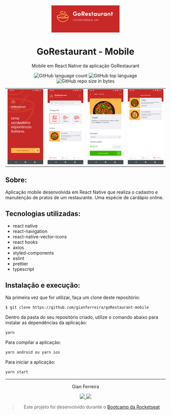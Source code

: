<h3 align="center">
  <img alt="GoRestaurant" src="https://github.com/gianferreira/goRestaurant-mobile/blob/master/readme-logo.png" height="85px"/>
</h3>

<h1 align="center">
  GoRestaurant - Mobile
</h1>

<p align="center">Mobile em React Native da aplicação GoRestaurant</p>

<p align="center">
  <img alt="GitHub language count" src="https://img.shields.io/github/languages/count/gianferreira/goRestaurant-mobile">
  <img alt="GitHub top language" src="https://img.shields.io/github/languages/top/gianferreira/goRestaurant-mobile">
  <img alt="GitHub repo size in bytes" src="https://img.shields.io/github/repo-size/gianferreira/goRestaurant-mobile">
</p>

<table>
  <tr>
    <td>
      <img alt="Intro" src="https://github.com/gianferreira/goRestaurant-mobile/blob/master/readme-intro.png" width="250px"/>
    </td>
    <td>
      <img alt="Dashboard" src="https://github.com/gianferreira/goRestaurant-mobile/blob/master/readme-dashboard.png" width="250px"/>
    </td>
    <td>
      <img alt="Plate" src="https://github.com/gianferreira/goRestaurant-mobile/blob/master/readme-plate.png" width="250px"/>
    </td>
    <td>
      <img alt="Favorites" src="https://github.com/gianferreira/goRestaurant-mobile/blob/master/readme-favorites.png" width="250px"/>
    </td>
  </tr>
</table>

## Sobre:

Aplicação mobile desenvolvida em React Native que realiza o cadastro e manutenção de pratos de um restaurante. Uma espécie de cardápio online.

## Tecnologias utilizadas:

- react native
- react-navigation
- react-native-vector-icons
- react hooks
- axios
- styled-components
- eslint
- prettier
- typescript

## Instalação e execução:

Na primeira vez que for utilizar, faça um clone deste repositório:

```bash
$ git clone https://github.com/gianferreira/goRestaurant-mobile
```

Dentro da pasta do seu repositório criado, utilize o comando abaixo para instalar as dependências da aplicação:

```bash
yarn
```

Para compilar a aplicação:

```bash
yarn android ou yarn ios
```

Para iniciar a aplicação:

```bash
yarn start
```

---

<p align="center"> Gian Ferreira </p>
<p align="center">
  <a alt="Gian Ferreira" href="https://www.linkedin.com/in/gian-ferreira-7750a9179/">
    <img src="https://img.shields.io/badge/LinkedIn-Gian_Ferreira-7750a9179?logo=linkedin"/>
  </a>
  <a alt="Gian Ferreira" href="https://github.com/gianferreira">
    <img src="https://img.shields.io/badge/Gian_Ferreira-GitHub-000?logo=github"/>
  </a>
</p>

<blockquote align="center">
  Este projeto foi desenvolvido durante o
    <a href="https://rocketseat.com.br/gostack">
      Bootcamp da Rocketseat
    </a>
</blockquote>
